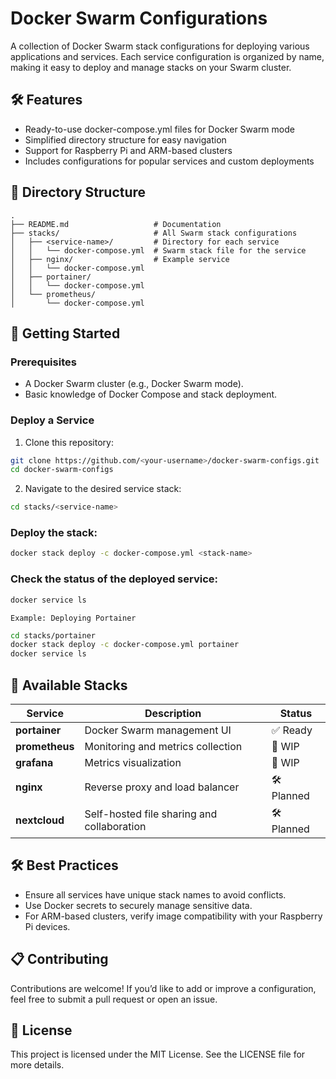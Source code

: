 # Docker Swarm Configurations
A collection of Docker Swarm stack configurations for deploying various applications and services. Each service configuration is organized by name, making it easy to deploy and manage stacks on your Swarm cluster.

## 🛠 Features
* Ready-to-use docker-compose.yml files for Docker Swarm mode
* Simplified directory structure for easy navigation
* Support for Raspberry Pi and ARM-based clusters
* Includes configurations for popular services and custom deployments

## 📂 Directory Structure
```
.
├── README.md                   # Documentation
├── stacks/                     # All Swarm stack configurations
│   ├── <service-name>/         # Directory for each service
│   │   └── docker-compose.yml  # Swarm stack file for the service
│   ├── nginx/                  # Example service
│   │   └── docker-compose.yml
│   ├── portainer/
│   │   └── docker-compose.yml
│   └── prometheus/
│       └── docker-compose.yml
```

## 🚀 Getting Started
### Prerequisites
* A Docker Swarm cluster (e.g., Docker Swarm mode).
* Basic knowledge of Docker Compose and stack deployment.

### Deploy a Service
1. Clone this repository:

```bash
git clone https://github.com/<your-username>/docker-swarm-configs.git
cd docker-swarm-configs
```
2. Navigate to the desired service stack:

```bash
cd stacks/<service-name>
```

### Deploy the stack:

```bash
docker stack deploy -c docker-compose.yml <stack-name>
```
### Check the status of the deployed service:

```bash
docker service ls
```

`Example: Deploying Portainer`

```bash
cd stacks/portainer
docker stack deploy -c docker-compose.yml portainer
docker service ls
```
## 🧩 Available Stacks

| Service             | Description                                   | Status  |
|---------------------|-----------------------------------------------|---------|
| **portainer**       | Docker Swarm management UI                    | ✅ Ready |
| **prometheus**      | Monitoring and metrics collection             | 🚧 WIP  |
| **grafana**         | Metrics visualization                         | 🚧 WIP  |
| **nginx**           | Reverse proxy and load balancer               | 🛠 Planned |
| **nextcloud**       | Self-hosted file sharing and collaboration    | 🛠 Planned |



## 🛠 Best Practices
* Ensure all services have unique stack names to avoid conflicts.
* Use Docker secrets to securely manage sensitive data.
* For ARM-based clusters, verify image compatibility with your Raspberry Pi devices.

## 📋 Contributing
Contributions are welcome! If you’d like to add or improve a configuration, feel free to submit a pull request or open an issue.

## 📄 License
This project is licensed under the MIT License. See the LICENSE file for more details.

